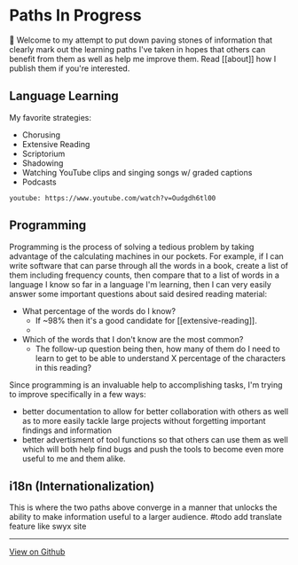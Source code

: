 # Paths In Progress

👋 Welcome to my attempt to put down paving stones of information that clearly mark out the learning paths I've taken in hopes that others can benefit from them as well as help me improve them. Read [[about]] how I publish them if you're interested.

## Language Learning

My favorite strategies:

- Chorusing
- Extensive Reading
- Scriptorium
- Shadowing
- Watching YouTube clips and singing songs w/ graded captions
- Podcasts

`youtube: https://www.youtube.com/watch?v=Oudgdh6tl00`

## Programming

Programming is the process of solving a tedious problem by taking advantage of the calculating machines in our pockets. For example, if I can write software that can parse through all the words in a book, create a list of them including frequency counts, then compare that to a list of words in a language I know so far in a language I'm learning, then I can very easily answer some important questions about said desired reading material:
- What percentage of the words do I know?
  - If ~98% then it's a good candidate for [[extensive-reading]].
  - 
- Which of the words that I don't know are the most common?
  - The follow-up question being then, how many of them do I need to learn to get to be able to understand X percentage of the characters in this reading?

Since programming is an invaluable help to accomplishing tasks, I'm trying to improve specifically in a few ways:
- better documentation to allow for better collaboration with others as well as to more easily tackle large projects without forgetting important findings and information
- better advertisment of tool functions so that others can use them as well which will both help find bugs and push the tools to become even more useful to me and them alike.

## i18n (Internationalization)

This is where the two paths above converge in a manner that unlocks the ability to make information useful to a larger audience.
#todo add translate feature like swyx site

---
[View on Github](https://github.com/jacobbowdoin/paving-stones/blob/master/publish/readme.md)
